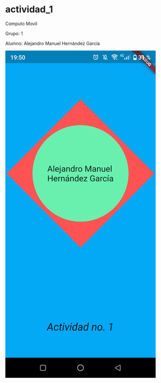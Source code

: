 # actividad_1

Computo Movil

Grupo: 1

Alumno: Alejandro Manuel Hernández García

![ScreenShot de la aplicación](/actividad1/actividad_1/Ss_act1.jpg)

